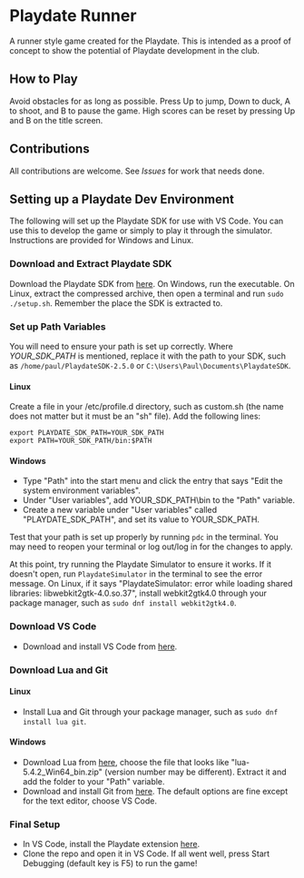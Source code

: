 # Playdate Runner

A runner style game created for the Playdate. This is intended as a proof of concept to show the potential of Playdate development in the club.

## How to Play

Avoid obstacles for as long as possible. Press Up to jump, Down to duck, A to shoot, and B to pause the game. High scores can be reset by pressing Up and B on the title screen.

## Contributions

All contributions are welcome. See *Issues* for work that needs done.

## Setting up a Playdate Dev Environment

The following will set up the Playdate SDK for use with VS Code. You can use this to develop the game or simply to play it through the simulator. Instructions are provided for Windows and Linux.

### Download and Extract Playdate SDK

Download the Playdate SDK from [here](https://play.date/dev/). On Windows, run the executable. On Linux, extract the compressed archive, then open a terminal and run ```sudo ./setup.sh```. Remember the place the SDK is extracted to.

### Set up Path Variables

You will need to ensure your path is set up correctly. Where *YOUR_SDK_PATH* is mentioned, replace it with the path to your SDK, such as ```/home/paul/PlaydateSDK-2.5.0``` or ```C:\Users\Paul\Documents\PlaydateSDK```.

#### Linux

Create a file in your /etc/profile.d directory, such as custom.sh (the name does not matter but it must be an "sh" file). Add the following lines:

```
export PLAYDATE_SDK_PATH=YOUR_SDK_PATH
export PATH=YOUR_SDK_PATH/bin:$PATH
```

#### Windows

- Type "Path" into the start menu and click the entry that says "Edit the system environment variables".
- Under "User variables", add YOUR_SDK_PATH\bin to the "Path" variable.
- Create a new variable under "User variables" called "PLAYDATE_SDK_PATH", and set its value to YOUR_SDK_PATH.

Test that your path is set up properly by running ```pdc``` in the terminal. You may need to reopen your terminal or log out/log in for the changes to apply.

At this point, try running the Playdate Simulator to ensure it works. If it doesn't open, run ```PlaydateSimulator``` in the terminal to see the error message. On Linux, if it says "PlaydateSimulator: error while loading shared libraries: libwebkit2gtk-4.0.so.37", install webkit2gtk4.0 through your package manager, such as ```sudo dnf install webkit2gtk4.0```.

### Download VS Code

- Download and install VS Code from [here](https://code.visualstudio.com/).

### Download Lua and Git

#### Linux

- Install Lua and Git through your package manager, such as ```sudo dnf install lua git```.

#### Windows

- Download Lua from [here](https://luabinaries.sourceforge.net/download.html), choose the file that looks like "lua-5.4.2_Win64_bin.zip" (version number may be different). Extract it and add the folder to your "Path" variable.
- Download and install Git from [here](https://git-scm.com/download/win). The default options are fine except for the text editor, choose VS Code.

### Final Setup

- In VS Code, install the Playdate extension [here](https://marketplace.visualstudio.com/items?itemName=Orta.playdate).
- Clone the repo and open it in VS Code. If all went well, press Start Debugging (default key is F5) to run the game!
